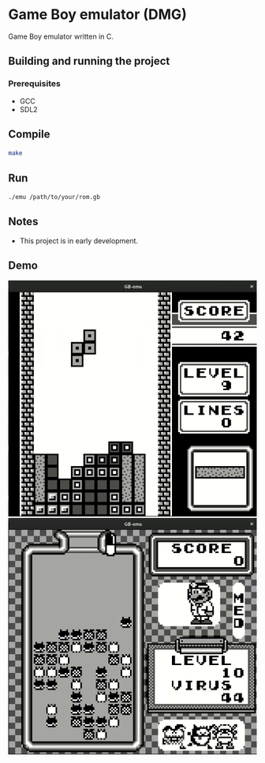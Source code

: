 # Game Boy emulator (DMG)

Game Boy emulator written in C.

## Building and running the project
### Prerequisites

- GCC
- SDL2

## Compile
```bash
make
```
## Run
```bash
./emu /path/to/your/rom.gb
```

## Notes
- This project is in early development.

## Demo

![Tetris](images/Tetris.gif)
![Dr. Mario](images/DrMario.gif)